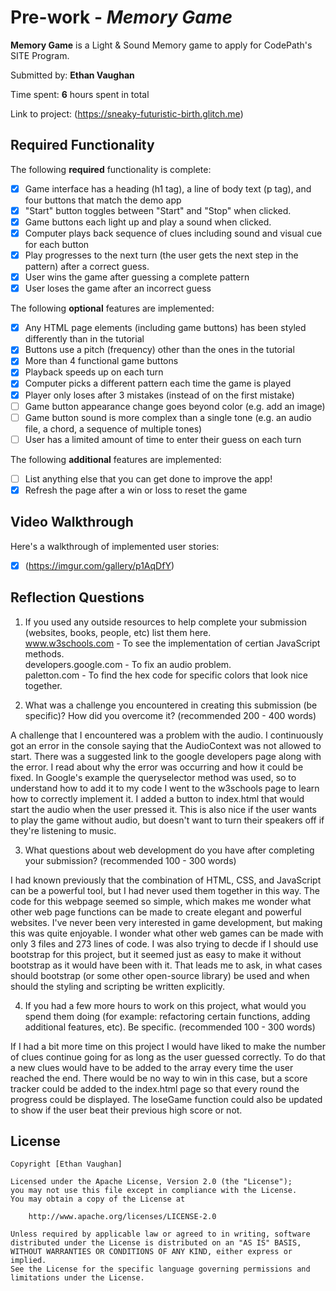 # Pre-work - *Memory Game*

**Memory Game** is a Light & Sound Memory game to apply for CodePath's SITE Program. 

Submitted by: **Ethan Vaughan**

Time spent: **6** hours spent in total

Link to project: (https://sneaky-futuristic-birth.glitch.me)

## Required Functionality

The following **required** functionality is complete:

* [x] Game interface has a heading (h1 tag), a line of body text (p tag), and four buttons that match the demo app
* [x] "Start" button toggles between "Start" and "Stop" when clicked. 
* [x] Game buttons each light up and play a sound when clicked. 
* [x] Computer plays back sequence of clues including sound and visual cue for each button
* [x] Play progresses to the next turn (the user gets the next step in the pattern) after a correct guess. 
* [x] User wins the game after guessing a complete pattern
* [x] User loses the game after an incorrect guess

The following **optional** features are implemented:

* [x] Any HTML page elements (including game buttons) has been styled differently than in the tutorial
* [x] Buttons use a pitch (frequency) other than the ones in the tutorial
* [x] More than 4 functional game buttons
* [x] Playback speeds up on each turn
* [x] Computer picks a different pattern each time the game is played
* [x] Player only loses after 3 mistakes (instead of on the first mistake)
* [ ] Game button appearance change goes beyond color (e.g. add an image)
* [ ] Game button sound is more complex than a single tone (e.g. an audio file, a chord, a sequence of multiple tones)
* [ ] User has a limited amount of time to enter their guess on each turn

The following **additional** features are implemented:

- [ ] List anything else that you can get done to improve the app!
- [x] Refresh the page after a win or loss to reset the game

## Video Walkthrough

Here's a walkthrough of implemented user stories:
- [x] (https://imgur.com/gallery/p1AqDfY)


## Reflection Questions
1. If you used any outside resources to help complete your submission (websites, books, people, etc) list them here.  
www.w3schools.com - To see the implementation of certian JavaScript methods.  
developers.google.com - To fix an audio problem.  
paletton.com - To find the hex code for specific colors that look nice together.

2. What was a challenge you encountered in creating this submission (be specific)? How did you overcome it? (recommended 200 - 400 words) 
  
A challenge that I encountered was a problem with the audio. I continuously got an error in the console saying that the AudioContext was not allowed to start. There was a 
suggested link to the google developers page along with the error. I read about why the error was occurring and how it could be fixed. In Google's example the queryselector 
method was used, so to understand how to add it to my code I went to the w3schools page to learn how to correctly implement it. I added a button to index.html that would start the
audio when the user pressed it. This is also nice if the user wants to play the game without audio, but doesn't want to turn their speakers off if they're listening to music.
  
  
3. What questions about web development do you have after completing your submission? (recommended 100 - 300 words) 
  
I had known previously that the combination of HTML, CSS, and JavaScript can be a powerful tool, but I had never used them together in this way.
The code for this webpage seemed so simple, which makes me wonder what other web page functions can be made to create elegant and powerful websites.
I've never been very interested in game development, but making this was quite enjoyable. I wonder what other web games can be made with only 3 files and 273 lines of code.
I was also trying to decde if I should use bootstrap for this project, but it seemed just as easy to make it without bootstrap as it would have been with it. That 
leads me to ask, in what cases should bootstrap (or some other open-source library) be used and when should the styling and scripting be written explicitly.
  

4. If you had a few more hours to work on this project, what would you spend them doing (for example: refactoring certain functions, adding additional features, etc). Be specific. (recommended 100 - 300 words) 
  
If I had a bit more time on this project I would have liked to make the number of clues continue going for as long as the user guessed correctly. To do that a new clues would have to be added to the array
every time the user reached the end. There would be no way to win in this case, but a score tracker could be added to the index.html page so that every round the progress could be displayed. The loseGame function 
could also be updated to show if the user beat their previous high score or not.




## License

    Copyright [Ethan Vaughan]

    Licensed under the Apache License, Version 2.0 (the "License");
    you may not use this file except in compliance with the License.
    You may obtain a copy of the License at

        http://www.apache.org/licenses/LICENSE-2.0

    Unless required by applicable law or agreed to in writing, software
    distributed under the License is distributed on an "AS IS" BASIS,
    WITHOUT WARRANTIES OR CONDITIONS OF ANY KIND, either express or implied.
    See the License for the specific language governing permissions and
    limitations under the License.
